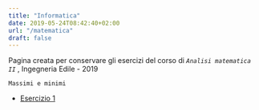 ```yaml
---
title: "Informatica"
date: 2019-05-24T08:42:40+02:00
url: "/matematica"
draft: false
---
```


Pagina creata per conservare gli esercizi del corso di *`Analisi matematica II`* , Ingegneria Edile - 2019

 `Massimi e minimi`
* [Esercizio 1](/Max_Min1/)
